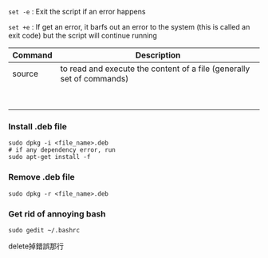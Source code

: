 `set -e` : Exit the script if an error happens

`set +e` : If get an error, it barfs out an error to the system (this is called an exit code) but the script will continue running

| Command | Description                                                  |
| ------- | ------------------------------------------------------------ |
| source  | to read and execute the content of a file (generally set of commands) |
|         |                                                              |
|         |                                                              |
|         |                                                              |
|         |                                                              |
|         |                                                              |
|         |                                                              |
|         |                                                              |
|         |                                                              |

### Install .deb file

```shell
sudo dpkg -i <file_name>.deb
# if any dependency error, run
sudo apt-get install -f
```

### Remove .deb file

```shell
sudo dpkg -r <file_name>.deb
```

### Get rid of annoying bash

```shell
sudo gedit ~/.bashrc
```

delete掉錯誤那行



